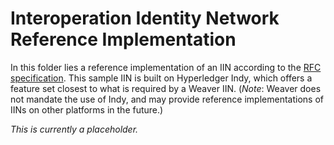 <!--
 Copyright IBM Corp. All Rights Reserved.

 SPDX-License-Identifier: CC-BY-4.0
 -->
# Interoperation Identity Network Reference Implementation

In this folder lies a reference implementation of an IIN according to the [RFC specification](https://github.com/hyperledger/cacti/blob/main/weaver/rfcs/models/identity/iin.md). This sample IIN is built on Hyperledger Indy, which offers a feature set closest to what is required by a Weaver IIN. (_Note_: Weaver does not mandate the use of Indy, and may provide reference implementations of IINs on other platforms in the future.)

_This is currently a placeholder._
